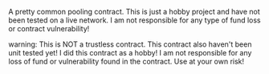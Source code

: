 A pretty common pooling contract. This is just a hobby project and have not been tested on a live network. I am not responsible for any type of fund loss or contract vulnerability!

warning: This is NOT a trustless contract. This contract also haven't been unit tested yet! I did this contract as a hobby! I am not responsible for any loss of fund or vulnerability found in the contract. Use at your own risk!

